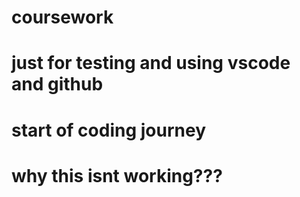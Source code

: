 # coursework
# just for testing and using vscode and github
# start of coding journey
# why this isnt working???
